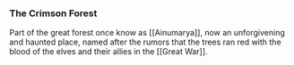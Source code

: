 ### The Crimson Forest

Part of the great forest once know as [[Ainumarya]], now an unforgivening and haunted place, named after the rumors that the trees ran red with the blood of the elves and their allies in the [[Great War]]. 